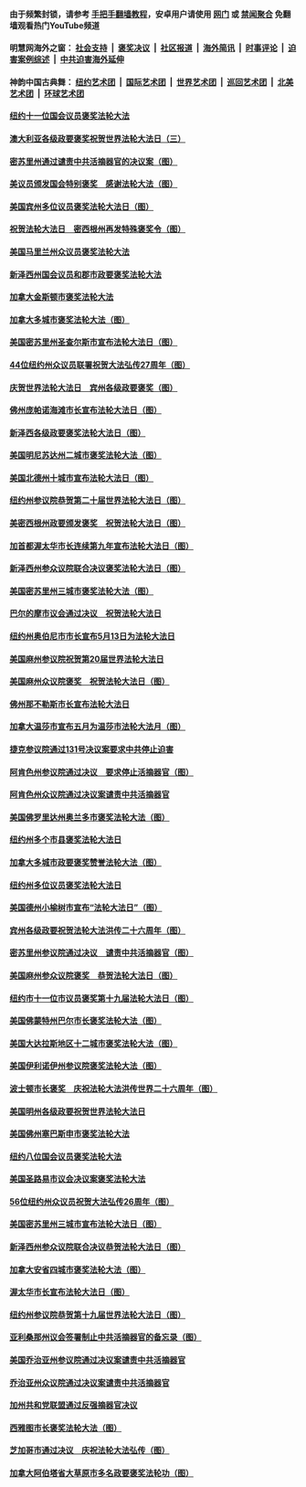 #### 由于频繁封锁，请参考 [手把手翻墙教程](https://github.com/gfw-breaker/guides/wiki/)，安卓用户请使用 [网门](https://github.com/gfw-breaker/bn-android/blob/master/ogate.md?t=05280035) 或 [禁闻聚合](https://github.com/gfw-breaker/bn-android) 免翻墙观看热门YouTube频道 

#### 明慧网海外之窗：&nbsp;[社会支持](140.md?t=05280035) &nbsp;|&nbsp; [褒奖决议](282.md?t=05280035) &nbsp;|&nbsp; [社区报道](91.md?t=05280035) &nbsp;|&nbsp; [海外简讯](245.md?t=05280035) &nbsp;|&nbsp; [时事评论](251.md?t=05280035) &nbsp;|&nbsp; [迫害案例综述](328.md?t=05280035) &nbsp;|&nbsp; [中共迫害海外延伸](236.md?t=05280035) 

#### 神韵中国古典舞：&nbsp;[纽约艺术团](nf4778.md?t=05280035) &nbsp;|&nbsp; [国际艺术团](nf4780.md?t=05280035) &nbsp;|&nbsp; [世界艺术团](nf5951.md?t=05280035) &nbsp;|&nbsp; [巡回艺术团](nf4779.md?t=05280035) &nbsp;|&nbsp; [北美艺术团](nf1148019.md?t=05280035) &nbsp;|&nbsp; [环球艺术团](nf1299941.md?t=05280035)  

#### [纽约十一位国会议员褒奖法轮大法](../pages/282/387902.md?t=05280035) 

#### [澳大利亚各级政要褒奖祝贺世界法轮大法日（三）](../pages/282/387882.md?t=05280035) 

#### [密苏里州通过谴责中共活摘器官的决议案（图）](../pages/282/387885.md?t=05280035) 

#### [美议员颁发国会特别褒奖　感谢法轮大法（图）](../pages/282/387731.md?t=05280035) 

#### [美国宾州多位议员褒奖法轮大法日（图）](../pages/282/387733.md?t=05280035) 

#### [祝贺法轮大法日　密西根州再发特殊褒奖令（图）](../pages/282/387742.md?t=05280035) 

#### [美国马里兰州众议员褒奖法轮大法](../pages/282/387564.md?t=05280035) 

#### [新泽西州国会议员和郡市政要褒奖法轮大法](../pages/282/387429.md?t=05280035) 

#### [加拿大金斯顿市褒奖法轮大法](../pages/282/387418.md?t=05280035) 

#### [加拿大多城市褒奖法轮大法（图）](../pages/282/387299.md?t=05280035) 

#### [美国密苏里州圣查尔斯市宣布法轮大法日（图）](../pages/282/387295.md?t=05280035) 

#### [44位纽约州众议员联署祝贺大法弘传27周年（图）](../pages/282/387219.md?t=05280035) 

#### [庆贺世界法轮大法日　宾州各级政要褒奖（图）](../pages/282/387253.md?t=05280035) 

#### [佛州庞帕诺海滩市长宣布法轮大法日（图）](../pages/282/387168.md?t=05280035) 

#### [新泽西各级政要褒奖法轮大法日（图）](../pages/282/387171.md?t=05280035) 

#### [美国明尼苏达州二城市褒奖法轮大法（图）](../pages/282/387177.md?t=05280035) 

#### [美国北德州十城市宣布法轮大法日（图）](../pages/282/386793.md?t=05280035) 

#### [纽约州参议院恭贺第二十届世界法轮大法日（图）](../pages/282/386619.md?t=05280035) 

#### [美密西根州政要颁发褒奖　祝贺法轮大法日（图）](../pages/282/386617.md?t=05280035) 

#### [加首都渥太华市长连续第九年宣布法轮大法日（图）](../pages/282/386409.md?t=05280035) 

#### [新泽西州参众议院联合决议褒奖法轮大法日（图）](../pages/282/386417.md?t=05280035) 

#### [美国密苏里州三城市褒奖法轮大法（图）](../pages/282/386410.md?t=05280035) 

#### [巴尔的摩市议会通过决议　祝贺法轮大法日](../pages/282/386371.md?t=05280035) 

#### [纽约州奥伯尼市市长宣布5月13日为法轮大法日](../pages/282/386096.md?t=05280035) 

#### [美国麻州参议院祝贺第20届世界法轮大法日](../pages/282/386097.md?t=05280035) 

#### [美国麻州众议院褒奖　祝贺法轮大法日（图）](../pages/282/386022.md?t=05280035) 

#### [佛州那不勒斯市长宣布法轮大法日](../pages/282/385932.md?t=05280035) 

#### [加拿大温莎市宣布五月为温莎市法轮大法月（图）](../pages/282/385849.md?t=05280035) 

#### [捷克参议院通过131号决议案要求中共停止迫害](../pages/282/384286.md?t=05280035) 

#### [阿肯色州参议院通过决议　要求停止活摘器官（图）](../pages/282/383956.md?t=05280035) 

#### [阿肯色州众议院通过决议案谴责中共活摘器官](../pages/282/383340.md?t=05280035) 

#### [美国佛罗里达州奥兰多市褒奖法轮大法（图）](../pages/282/368616.md?t=05280035) 

#### [纽约州多个市县褒奖法轮大法日](../pages/282/368285.md?t=05280035) 

#### [加拿大多城市政要褒奖赞誉法轮大法（图）](../pages/282/368243.md?t=05280035) 

#### [纽约州多位议员褒奖法轮大法日](../pages/282/368183.md?t=05280035) 

#### [美国德州小榆树市宣布“法轮大法日”（图）](../pages/282/368125.md?t=05280035) 

#### [宾州各级政要祝贺法轮大法洪传二十六周年（图）](../pages/282/367896.md?t=05280035) 

#### [密苏里州参议院通过决议　谴责中共活摘器官（图）](../pages/282/366798.md?t=05280035) 

#### [美国麻州参众议院褒奖　恭贺法轮大法日（图）](../pages/282/366636.md?t=05280035) 

#### [纽约市十一位市议员褒奖第十九届法轮大法日（图）](../pages/282/366678.md?t=05280035) 

#### [美国佛蒙特州巴尔市长褒奖法轮大法（图）](../pages/282/366583.md?t=05280035) 

#### [美国大达拉斯地区十二城市褒奖法轮大法（图）](../pages/282/366561.md?t=05280035) 

#### [美国伊利诺伊州参议院褒奖法轮大法（图）](../pages/282/366586.md?t=05280035) 

#### [波士顿市长褒奖　庆祝法轮大法洪传世界二十六周年（图）](../pages/282/366433.md?t=05280035) 

#### [美国明州各级政要祝贺世界法轮大法日](../pages/282/366190.md?t=05280035) 

#### [美国佛州塞巴斯申市褒奖法轮大法](../pages/282/366209.md?t=05280035) 

#### [纽约八位国会议员褒奖法轮大法](../pages/282/366055.md?t=05280035) 

#### [美国圣路易市议会决议案褒奖法轮大法](../pages/282/366014.md?t=05280035) 

#### [56位纽约州众议员祝贺大法弘传26周年（图）](../pages/282/365854.md?t=05280035) 

#### [美国密苏里州三城市宣布法轮大法日（图）](../pages/282/365833.md?t=05280035) 

#### [新泽西州参众议院联合决议恭贺法轮大法日（图）](../pages/282/365834.md?t=05280035) 

#### [加拿大安省四城市褒奖法轮大法（图）](../pages/282/365643.md?t=05280035) 

#### [渥太华市长宣布法轮大法日（图）](../pages/282/365644.md?t=05280035) 

#### [纽约州参议院恭贺第十九届世界法轮大法日（图）](../pages/282/365599.md?t=05280035) 

#### [亚利桑那州议会签署制止中共活摘器官的备忘录（图）](../pages/282/363829.md?t=05280035) 

#### [美国乔治亚州参议院通过决议案谴责中共活摘器官](../pages/282/363581.md?t=05280035) 

#### [乔治亚州众议院通过决议案谴责中共活摘器官](../pages/282/363357.md?t=05280035) 

#### [加州共和党联盟通过反强摘器官决议](../pages/282/362609.md?t=05280035) 

#### [西雅图市长褒奖法轮大法（图）](../pages/282/351488.md?t=05280035) 

#### [芝加哥市通过决议　庆祝法轮大法弘传（图）](../pages/282/349323.md?t=05280035) 

#### [加拿大阿伯塔省大草原市多名政要褒奖法轮功（图）](../pages/282/349010.md?t=05280035) 

